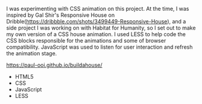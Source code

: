 I was experimenting with CSS animation on this project. At the time, I was inspired by Gal Shir's Responsive House on Dribble(https://dribbble.com/shots/3499449-Responsive-House), and a side project I was working on with Habitat for Humanity, so I set out to make my own version of a CSS house animation. I used LESS to help code the CSS blocks responsible for the animations and some of browser compatibility. JavaScript was used to listen for user interaction and refresh the animation stage.

https://paul-ooi.github.io/buildahouse/

- HTML5
- CSS
- JavaScript
- LESS